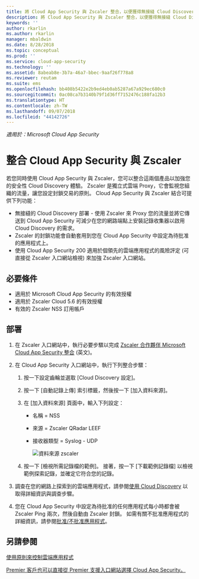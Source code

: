 ```yaml
---
title: 將 Cloud App Security 與 Zscaler 整合，以便獲得無接縫 Cloud Discovery 與自動化封鎖獲批准的應用程式 | Microsoft Docs
description: 將 Cloud App Security 與 Zscaler 整合，以便獲得無接縫 Cloud Discovery 與獲批准的應用程式的自動化封鎖。
keywords: ''
author: rkarlin
ms.author: rkarlin
manager: mbaldwin
ms.date: 8/28/2018
ms.topic: conceptual
ms.prod: ''
ms.service: cloud-app-security
ms.technology: ''
ms.assetid: 8abeab8e-3b7a-46a7-bbec-9aaf26f778a8
ms.reviewer: reutam
ms.suite: ems
ms.openlocfilehash: bb408b5422e2b9ed4eb0ab5287a67a929ec680c0
ms.sourcegitcommit: 0ac08ca7b3140b79f1d36ff7152476c188fa12b3
ms.translationtype: HT
ms.contentlocale: zh-TW
ms.lasthandoff: 09/07/2018
ms.locfileid: "44142726"
---
```

*適用於：Microsoft Cloud App Security*

# <a name="integrate-cloud-app-security-with-zscaler"></a>整合 Cloud App Security 與 Zscaler

若您同時使用 Cloud App Security 與 Zscaler，您可以整合這兩個產品以加強您的安全性 Cloud Discovery 體驗。 Zscaler 是獨立式雲端 Proxy，它會監視您組織的流量，讓您設定封鎖交易的原則。 Cloud App Security 與 Zscaler 結合可提供下列功能：

- 無接縫的 Cloud Discovery 部署 - 使用 Zscaler 來 Proxy 您的流量並將它傳送到 Cloud App Security 可減少在您的網路端點上安裝記錄收集器以啟用 Cloud Discovery 的需求。
- Zscaler 的封鎖功能會自動套用到您在 Cloud App Security 中設定為待批准的應用程式上。
- 使用 Cloud App Security 200 適用於個領先的雲端應用程式的風險評定 (可直接從 Zscaler 入口網站檢視) 來加強 Zscaler 入口網站。
    

## <a name="prerequisites"></a>必要條件

- 適用於 Microsoft Cloud App Security 的有效授權
- 適用於 Zscaler Cloud 5.6 的有效授權
- 有效的 Zscaler NSS 訂用帳戶 

## <a name="deployment"></a>部署

1. 在 Zscaler 入口網站中，執行必要步驟以完成 [Zscaler 合作夥伴 Microsoft Cloud App Security 整合](https://help.zscaler.com/zia/configuring-mcas-integration) \(英文\)。
2. 在 Cloud App Security 入口網站中，執行下列整合步驟：
    1. 按一下設定齒輪並選取 [Cloud Discovery 設定]。 
    2. 按一下 [自動記錄上傳] 索引標籤，然後按一下 [加入資料來源]。
    3. 在 [加入資料來源] 頁面中，輸入下列設定：
        - 名稱 = NSS
        - 來源 = Zscaler QRadar LEEF
        - 接收器類型 = Syslog - UDP

          ![資料來源 zscaler](./media/data-source-zscaler.png)

    4. 按一下 [檢視所需記錄檔的範例]。 接著，按一下 [下載範例記錄檔] 以檢視範例探索記錄，並確定它符合您的記錄。<br>
    
3. 調查在您的網路上探索到的雲端應用程式，請參閱[使用 Cloud Discovery](working-with-cloud-discovery-data.md) 以取得詳細資訊與調查步驟。
 
4. 您在 Cloud App Security 中設定為待批准的任何應用程式每小時都會被 Zscaler Ping 兩次，然後自動由 Zscaler 封鎖。 如需有關不批准應用程式的詳細資訊，請參閱[批准/不批准應用程式](governance-discovery.md#govern-discovered-apps)。
    
    
    
    
    

 
## <a name="see-also"></a>另請參閱  
[使用原則來控制雲端應用程式](control-cloud-apps-with-policies.md)   

[Premier 客戶也可以直接從 Premier 支援入口網站選擇 Cloud App Security。](https://premier.microsoft.com/)  
  
  
